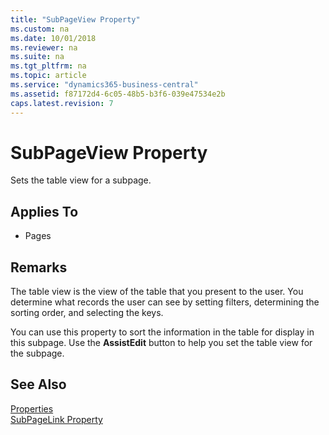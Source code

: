 ```yaml
---
title: "SubPageView Property"
ms.custom: na
ms.date: 10/01/2018
ms.reviewer: na
ms.suite: na
ms.tgt_pltfrm: na
ms.topic: article
ms.service: "dynamics365-business-central"
ms.assetid: f87172d4-6c05-48b5-b3f6-039e47534e2b
caps.latest.revision: 7
---
```


 

# SubPageView Property
Sets the table view for a subpage.  
  
## Applies To  
  
-   Pages  
  
## Remarks  
 The table view is the view of the table that you present to the user. You determine what records the user can see by setting filters, determining the sorting order, and selecting the keys.  
  
 You can use this property to sort the information in the table for display in this subpage. Use the **AssistEdit** button to help you set the table view for the subpage.

 ## See Also  
 [Properties](devenv-properties.md)  
 [SubPageLink Property](devenv-subpagelink-property.md)
 